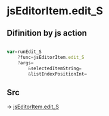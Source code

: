 # jsEditorItem.edit_S

## Difinition by js action

```js.js

var=runEdit_S
	?func=jsEditorItem.edit_S
	?args=
		&selectedItemString=
		&listIndexPositionInt=
```

## Src

-> [jsEditorItem.edit_S](https://github.com/puutaro/CommandClick/blob/master/app/src/main/java/com/puutaro/commandclick/fragment_lib/terminal_fragment/js_interface/list_index/JsEditorItem.kt#L27)


